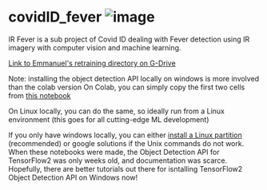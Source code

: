 # covidID_fever ![image](https://user-images.githubusercontent.com/11790686/84206860-e8f45680-aa64-11ea-8fcd-e5955e922ae9.png)

IR Fever is a sub project of Covid ID dealing with Fever detection using IR imagery with computer vision and machine learning.

[Link to Emmanuel's retraining directory on G-Drive](https://drive.google.com/drive/folders/17I5b248CI-mae4xW0jFQNG3Fabcq--D-?usp=sharing) 

Note: installing the object detection API locally on windows is more involved than the colab version
On Colab, you can simply copy the first two cells from [this notebook](https://colab.research.google.com/drive/1sLqFKVV94wm-lglFq_0kGo2ciM0kecWD#scrollTo=fF8ysCfYKgTP&uniqifier=1)

On Linux locally, you can do the same, so ideally run from a Linux environment (this goes for all cutting-edge ML development)

If you only have windows locally, you can either [install a Linux partition](https://itsfoss.com/guide-install-linux-mint-16-dual-boot-windows/) (recommended) or google solutions if the Unix commands do not work. When these notebooks were made, the Object Detection API for TensorFlow2 was only weeks old, and documentation was scarce. Hopefully, there are better tutorials out there for isntalling TensorFlow2 Object Detection API on Windows now!
